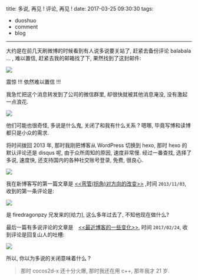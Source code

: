 title: 多说, 再见 ! 评论, 再见 !
date: 2017-03-25 09:30:30
tags: 
- duoshuo
- comment
- blog
---

大约是在前几天刷微博的时候看到有人说多说要关站了, 赶紧去备份评论 balabala ... , 难以置信, 赶紧去我的邮箱找了下, 果然找到了这封邮件:

![][1]

震惊 !!! 依然难以置信 !!!

我急忙把这个消息转发到了公司的微信群里, 却很快就被其他消息淹没, 没有激起一点浪花.

![][2]

他们可能也很奇怪, 多说是什么鬼, 关闭了和我有什么关系 ? 嗯哪, 毕竟写博和读博都只是小众的需求.

将时间拨回 2013 年, 那时我刚把博客从 WordPress 切换到 hexo, 那时 hexo 的默认评论还是 disqus 呢, 由于众所周知的原因, 速度非常慢. 经过一番查找, 选择了多说, 速度快, 还支持国内的各种社交账号登录, 免费, 很良心.

![][3]

我在新博客写的第一篇文章是 [<<弯管(拐角)对方向的改变>>][4] ,时间 `2013/11/03`, 收到的第一条评论是:

![][5]

是 firedragonpzy 兄发来的[给力], 这么多年过去了, 不知他现在做什么?　

最后一篇有多说评论的文章是　[<<最近博客的一些变化>>][6], 时间 `2017/02/24`, 收到评论是回复山人的吐槽:

![][7]


所以, 你以为多说的关闭意味着什么 ? 

>那时 cocos2d-x 还十分火爆, 
那时我还在用 c++, 
那年我才 21 岁.


[1]: https://ww3.sinaimg.cn/large/006tNbRwly1fdyu57rth7j30pi08bab4.jpg
[2]: https://ww2.sinaimg.cn/large/006tNbRwly1fdyuh2osr9j30bu0j2gmh.jpg
[3]: https://ww4.sinaimg.cn/large/006tNbRwly1fdyujgpr90j30um0kk0wp.jpg
[4]: /2013/11/03/elbow/
[5]: https://ww4.sinaimg.cn/large/006tNbRwly1fdyuxow26aj30nf022weq.jpg
[6]: /2017/02/24/some-change-for-blog/
[7]: https://ww4.sinaimg.cn/large/006tNbRwly1fdyv73hz7fj30ng040aai.jpg